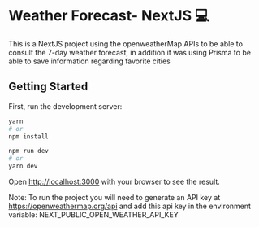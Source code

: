 # Weather Forecast- NextJS 💻

This is a NextJS project using the openweatherMap APIs to be able to consult the 7-day weather forecast, in addition it was using Prisma to be able to save information regarding favorite cities

## Getting Started

First, run the development server:

```bash
yarn 
# or
npm install

npm run dev
# or
yarn dev
```

Open [http://localhost:3000](http://localhost:3000) with your browser to see the result.

Note: To run the project you will need to generate an API key at https://openweathermap.org/api and add this api key in the environment variable: NEXT_PUBLIC_OPEN_WEATHER_API_KEY
